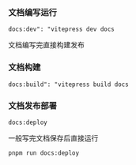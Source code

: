 ### 文档编写运行

```
docs:dev": "vitepress dev docs
```

文档编写完直接构建发布

### 文档构建

```
docs:build": "vitepress build docs
```

### 文档发布部署

```
docs:deploy
```

一般写完文档保存后直接运行

```
pnpm run docs:deploy
```
